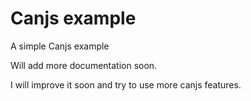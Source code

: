 Canjs example
=========

A simple Canjs example 

Will add more documentation soon.

I will improve it soon and try to use more canjs features.

